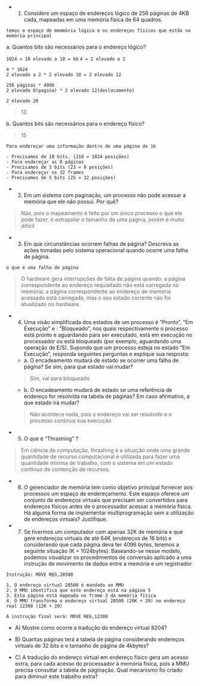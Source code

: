 -   1. Considere um espaço de endereços lógico de 256 páginas de 4KB cada, mapeadas em uma memória física de 64 quadros.

`temos o espaço de memmória lógica e os endereços físicos que estão na memória principal`

a. Quantos bits são necessários para o endereço lógico?

`1024 = 10 elevado a 10 = kb`
`4 = 2 elevado a 2`

```
4 * 1024
2 elevado a 2 * 2 elevado 10 = 2 elevado 12

256 páginas * 4096
2 elevado 8(pagina) * 2 elevado 12(deslocamento)

2 elevado 20
```

> 13

b. Quantos bits são necessários para o endereço físico?

> 15

```
Para endereçar uma informação dentro de uma página de 1k

- Precisamos de 10 bits. (210 = 1024 posições)
- Para endereçar as 8 páginas
- Precisamos de 3 bits (23 = 8 posições)
- Para endereçar os 32 frames
- Precisamos de 5 bits (25 = 32 posições)
```

-   2. Em um sistema com paginação, um processo não pode acessar a memória que ele não possui. Por quê?

> Não, pois o mapeamento é feito por um único processo
> o que ele pode fazer, é extrapolar o tamanho de uma página, porém é muito difícil

-   3. Em que circunstâncias ocorrem falhas de página? Descreva as ações tomadas pelo sistema operacional quando ocorre uma falha de página.

`o que é uma falha de página`

> O hardware gera interrupções de falta de página quando: a página correspondente ao endereço requisitado não está carregada na memória; a página correspondente ao endereço de memória acessado está carregada, mas o seu estado corrente não foi atualizado no hardware.

-   4. Uma visão simplificada dos estados de um processo é “Pronto”, “Em Execução” e : “Bloqueado”, nos quais respectivamente o processo está pronto e aguardando para ser executado, está em execução no processador ou está bloqueado (por exemplo, aguardando uma operação de E/S). Supondo que um processo esteja no estado “Em Execução”, responda seguintes perguntas e explique sua resposta:

    -   a. O encadeamento mudará de estado se ocorrer uma falha de página? Se sim, para que estado vai mudar?

    > Sim, vai para bloqueado

    -   b. O encadeamento mudará de estado se uma referência de endereço for resolvida na tabela de páginas? Em caso afirmativo, a que estado irá mudar?

    > Não acontece nada, pois o endereço vai ser resolvido e o processo continua sua execução

-   5. O que é “Thrashing” ?

> Em ciência da computação, thrashing é a situação onde uma grande quantidade de recurso computacional é utilizada para fazer uma quantidade mínima de trabalho, com o sistema em um estado contínuo de contenção de recursos.

-   6. O gerenciador de memória tem como objetivo principal fornecer aos processos um espaço de endereçamento. Este espaço oferece um conjunto de endereços virtuais que precisam ser convertidos para endereços físicos antes de o processador acessar a memória física. Há alguma forma de implementar multiprogramação sem a utilização de endereços virtuais? Justifique.

-   7. Se tivermos um computador com apenas 32K de memória e que gere endereços virtuais de até 64K (endereços de 16 bits) e considerando que cada página deva ter 4096 bytes, teremos a seguinte situação (K = 1024bytes): Baseando-se nesse modelo, podemos visualizar os procedimentos de conversão aplicado a uma instrução de movimento de dados entre a memória e um registrador.

```
Instrução: MOVE REG,20500

1. O endereço virtual 20500 é mandado ao MMU
2. O MMU identifica que este endereço está na página 5
3. Esta página está mapeada no frame 3 da memória física
4. O MMU transforma o endereço virtual 20500 (20K + 20) no endereço real 12308 (12K + 20)

A instrução final será: MOVE REG,12308
```

-   A) Mostre como ocorre a tradução do endereço virtual 8204?

-   B) Quantas páginas terá a tabela de página considerando endereços virtuais de 32 bits e o tamanho de página de 4kbytes?

-   C) A tradução do endereço virtual em endereço físico gera um acesso extra, para cada acesso do processador à memória física, pois a MMU precisa consultar a tabela de páginação. Qual mecanismo foi criado para diminuir este trabalho extra?
